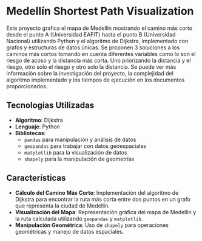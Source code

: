 # Medellín Shortest Path Visualization

Este proyecto grafica el mapa de Medellín mostrando el camino más corto desde el punto A (Universidad EAFIT) hasta el punto B (Universidad Nacional) utilizando Python y el algoritmo de Dijkstra, implementado con grafos y estructuras de datos únicas.
Se proponen 3 soluciones a los caminos más cortos tomando en cuenta diferentes variables como lo son el riesgo de acoso y la distancia más corta. Uno priorizando la distancia y el riesgo, otro solo el riesgo y otro solo la distancia. 
Se puede ver más información sobre la investigación del proyecto, la complejidad del algoritmo implementado y los tiempos de ejecución en los documentos proporcionados.

## Tecnologías Utilizadas

- **Algoritmo**: Dijkstra
- **Lenguaje**: Python
- **Bibliotecas**:
  - `pandas` para manipulación y análisis de datos
  - `geopandas` para trabajar con datos geoespaciales
  - `matplotlib` para la visualización de datos
  - `shapely` para la manipulación de geometrías

## Características

- **Cálculo del Camino Más Corto**: Implementación del algoritmo de Dijkstra para encontrar la ruta más corta entre dos puntos en un grafo que representa la ciudad de Medellín.
- **Visualización del Mapa**: Representación gráfica del mapa de Medellín y la ruta calculada utilizando `geopandas` y `matplotlib`.
- **Manipulación Geométrica**: Uso de `shapely` para operaciones geométricas y manejo de datos espaciales.
